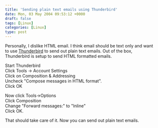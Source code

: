 ```yaml
---
title: 'Sending plain text emails using Thunderbird'
date: Mon, 03 May 2004 09:53:12 +0000
draft: false
tags: [Linux]
categories: [Linux]
type: post
---
```


Personally, I dislike HTML email. I think email should be text only and want to use [Thunderbird](http://www.mozilla.org/products/thunderbird/) to send out plain text emails. Out of the box, Thunderbird is setup to send HTML formatted emails.

Start Thunderbird  
Click Tools -> Account Settings  
Click on Composition & Addressing  
Uncheck "Compose messages in HTML format".  
Click OK

Now click Tools->Options  
Click Composition  
Change "Forward messages:" to "Inline"  
Click OK.

That should take care of it. Now you can send out plain text emails.